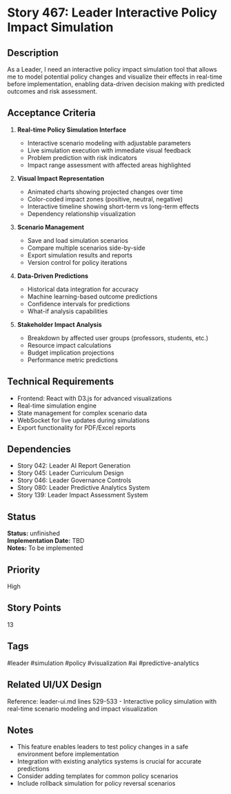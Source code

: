 # Story 467: Leader Interactive Policy Impact Simulation

## Description
As a Leader, I need an interactive policy impact simulation tool that allows me to model potential policy changes and visualize their effects in real-time before implementation, enabling data-driven decision making with predicted outcomes and risk assessment.

## Acceptance Criteria
1. **Real-time Policy Simulation Interface**
   - Interactive scenario modeling with adjustable parameters
   - Live simulation execution with immediate visual feedback
   - Problem prediction with risk indicators
   - Impact range assessment with affected areas highlighted

2. **Visual Impact Representation**
   - Animated charts showing projected changes over time
   - Color-coded impact zones (positive, neutral, negative)
   - Interactive timeline showing short-term vs long-term effects
   - Dependency relationship visualization

3. **Scenario Management**
   - Save and load simulation scenarios
   - Compare multiple scenarios side-by-side
   - Export simulation results and reports
   - Version control for policy iterations

4. **Data-Driven Predictions**
   - Historical data integration for accuracy
   - Machine learning-based outcome predictions
   - Confidence intervals for predictions
   - What-if analysis capabilities

5. **Stakeholder Impact Analysis**
   - Breakdown by affected user groups (professors, students, etc.)
   - Resource impact calculations
   - Budget implication projections
   - Performance metric predictions

## Technical Requirements
- Frontend: React with D3.js for advanced visualizations
- Real-time simulation engine
- State management for complex scenario data
- WebSocket for live updates during simulations
- Export functionality for PDF/Excel reports

## Dependencies
- Story 042: Leader AI Report Generation
- Story 045: Leader Curriculum Design
- Story 046: Leader Governance Controls
- Story 080: Leader Predictive Analytics System
- Story 139: Leader Impact Assessment System


## Status
**Status:** unfinished  
**Implementation Date:** TBD  
**Notes:** To be implemented
## Priority
High

## Story Points
13

## Tags
#leader #simulation #policy #visualization #ai #predictive-analytics

## Related UI/UX Design
Reference: leader-ui.md lines 529-533 - Interactive policy simulation with real-time scenario modeling and impact visualization

## Notes
- This feature enables leaders to test policy changes in a safe environment before implementation
- Integration with existing analytics systems is crucial for accurate predictions
- Consider adding templates for common policy scenarios
- Include rollback simulation for policy reversal scenarios